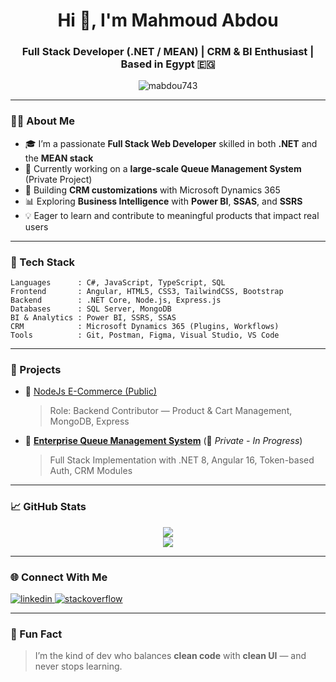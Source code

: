 <h1 align="center">Hi 👋, I'm Mahmoud Abdou</h1>
<h3 align="center">Full Stack Developer (.NET / MEAN) | CRM & BI Enthusiast | Based in Egypt 🇪🇬</h3>

<p align="center">
  <img src="https://komarev.com/ghpvc/?username=mabdou743&label=Profile%20views&color=0e75b6&style=flat" alt="mabdou743" />
</p>

---

### 👨‍💻 About Me

- 🎓 I’m a passionate **Full Stack Web Developer** skilled in both **.NET** and the **MEAN stack**  
- 💼 Currently working on a **large-scale Queue Management System** (Private Project)  
- 🔄 Building **CRM customizations** with Microsoft Dynamics 365  
- 📊 Exploring **Business Intelligence** with **Power BI**, **SSAS**, and **SSRS**  
- 💡 Eager to learn and contribute to meaningful products that impact real users

---

### 🚀 Tech Stack

```text
Languages      : C#, JavaScript, TypeScript, SQL
Frontend       : Angular, HTML5, CSS3, TailwindCSS, Bootstrap
Backend        : .NET Core, Node.js, Express.js
Databases      : SQL Server, MongoDB
BI & Analytics : Power BI, SSRS, SSAS
CRM            : Microsoft Dynamics 365 (Plugins, Workflows)
Tools          : Git, Postman, Figma, Visual Studio, VS Code
```

---

### 🔨 Projects

- 🛒 [NodeJs E-Commerce (Public)](https://github.com/AmgadMAdly/NodeJsE-Commerce)  
  > Role: Backend Contributor — Product & Cart Management, MongoDB, Express

- 🧩 **[Enterprise Queue Management System](#)** (🚧 *Private - In Progress*)  
  > Full Stack Implementation with .NET 8, Angular 16, Token-based Auth, CRM Modules

---

### 📈 GitHub Stats

<p align="center">
  <img src="https://github-readme-stats.vercel.app/api?username=mabdou743&show_icons=true&theme=default" />
  <br />
  <img src="https://github-readme-stats.vercel.app/api/top-langs/?username=mabdou743&layout=compact&theme=default" />
</p>

---

### 🌐 Connect With Me

<p align="left">
  <a href="https://linkedin.com/in/mahmoud-abdou-b39a74188" target="_blank">
    <img src="https://img.shields.io/badge/LinkedIn-blue?style=for-the-badge&logo=linkedin" alt="linkedin" />
  </a>
  <a href="https://stackoverflow.com/users/28463389/mahmoud-abdou" target="_blank">
    <img src="https://img.shields.io/badge/StackOverflow-FE7A16?style=for-the-badge&logo=stackoverflow&logoColor=white" alt="stackoverflow" />
  </a>
</p>

---

### 📌 Fun Fact

> I’m the kind of dev who balances **clean code** with **clean UI** — and never stops learning.
